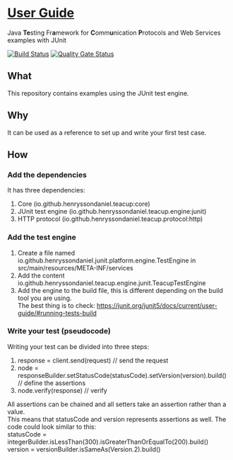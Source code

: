 # [User Guide](https://henryssondaniel.github.io/teacup.github.io/)
Java **Te**sting Fr**a**mework for **C**omm**u**nication **P**rotocols and Web Services examples with JUnit

[![Build Status](https://travis-ci.com/HenryssonDaniel/teacup-java-example-junit.svg?branch=master)](https://travis-ci.com/HenryssonDaniel/teacup-java-example-junit)
[![Quality Gate Status](https://sonarcloud.io/api/project_badges/measure?project=HenryssonDaniel_teacup-java-example-junit&metric=alert_status)](https://sonarcloud.io/dashboard?id=HenryssonDaniel_teacup-java-example-junit)
## What ##
This repository contains examples using the JUnit test engine.
## Why ##
It can be used as a reference to set up and write your first test case.
## How ##
### Add the dependencies ###
It has three dependencies:
1. Core (io.github.henryssondaniel.teacup:core)
1. JUnit test engine (io.github.henryssondaniel.teacup.engine:junit)
1. HTTP protocol (io.github.henryssondaniel.teacup.protocol:http)
### Add the test engine ###
1. Create a file named io.github.henryssondaniel.junit.platform.engine.TestEngine in src/main/resources/META-INF/services
1. Add the content io.github.henryssondaniel.teacup.engine.junit.TeacupTestEngine
1. Add the engine to the build file, this is different depending on the build tool you are using.  
The best thing is to check: https://junit.org/junit5/docs/current/user-guide/#running-tests-build
### Write your test (pseudocode) ###
Writing your test can be divided into three steps:
1. response = client.send(request) // send the request
2. node = responseBuilder.setStatusCode(statusCode).setVersion(version).build() // define the assertions
3. node.verify(response) // verify

All assertions can be chained and all setters take an assertion rather than a value.  
This means that statusCode and version represents assertions as well. The code could look similar to this:  
statusCode = integerBuilder.isLessThan(300).isGreaterThanOrEqualTo(200).build()  
version = versionBuilder.isSameAs(Version.2).build()